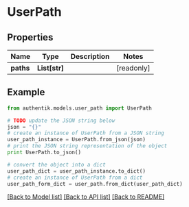# UserPath


## Properties
Name | Type | Description | Notes
------------ | ------------- | ------------- | -------------
**paths** | **List[str]** |  | [readonly] 

## Example

```python
from authentik.models.user_path import UserPath

# TODO update the JSON string below
json = "{}"
# create an instance of UserPath from a JSON string
user_path_instance = UserPath.from_json(json)
# print the JSON string representation of the object
print UserPath.to_json()

# convert the object into a dict
user_path_dict = user_path_instance.to_dict()
# create an instance of UserPath from a dict
user_path_form_dict = user_path.from_dict(user_path_dict)
```
[[Back to Model list]](../README.md#documentation-for-models) [[Back to API list]](../README.md#documentation-for-api-endpoints) [[Back to README]](../README.md)


